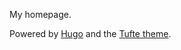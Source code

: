 My homepage.

Powered by [Hugo](https://gohugo.io/) and the [Tufte theme](https://github.com/slashformotion/hugo-tufte).
